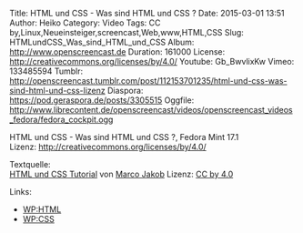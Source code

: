Title: HTML und CSS - Was sind HTML und CSS ?
Date: 2015-03-01 13:51
Author: Heiko
Category: Video
Tags: CC by,Linux,Neueinsteiger,screencast,Web,www,HTML,CSS
Slug: HTMLundCSS_Was_sind_HTML_und_CSS
Album: http://www.openscreencast.de
Duration: 161000
License: http://creativecommons.org/licenses/by/4.0/
Youtube: Gb_BwvlixKw
Vimeo: 133485594
Tumblr: http://openscreencast.tumblr.com/post/112153701235/html-und-css-was-sind-html-und-css-lizenz
Diaspora: https://pod.geraspora.de/posts/3305515
Oggfile: http://www.librecontent.de/openscreencast/videos/openscreencast_videos_fedora/fedora_cockpit.ogg

HTML und CSS - Was sind HTML und CSS ?, Fedora Mint 17.1  
Lizenz: <http://creativecommons.org/licenses/by/4.0/>  
  
Textquelle:  
[HTML und CSS Tutorial](http://code.makery.ch/library/html-css/de/) von [Marco
Jakob](http://code.makery.ch/about/) Lizenz: [CC by
4.0](http://creativecommons.org/licenses/by/4.0/)

Links:

  * [WP:HTML](http://de.wikipedia.org/wiki/Hypertext_Markup_Language "Link zu wikipedia.org" )
  * [WP:CSS](http://de.wikipedia.org/wiki/Cascading_Style_Sheets "Link zu wikipedia.org" )

